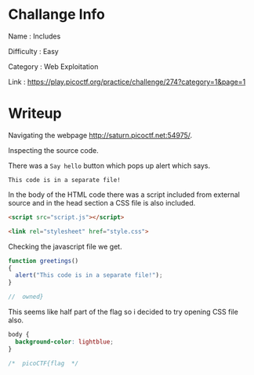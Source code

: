 # Challange Info

Name : Includes

Difficulty : Easy

Category : Web Exploitation

Link : https://play.picoctf.org/practice/challenge/274?category=1&page=1

# Writeup

Navigating the webpage http://saturn.picoctf.net:54975/.

Inspecting the source code.

There was a `Say hello` button which pops up alert which says.

```
This code is in a separate file!
```

In the body of the HTML code there was a script included from external source and in the head section a CSS file is also included.

```html
<script src="script.js"></script>
```

```html
<link rel="stylesheet" href="style.css">
```

Checking the javascript file we get.

```javascript
function greetings()
{
  alert("This code is in a separate file!");
}

//  owned}
```

This seems like half part of the flag so i decided to try opening CSS file also.

```css
body {
  background-color: lightblue;
}

/*  picoCTF{flag  */
```
